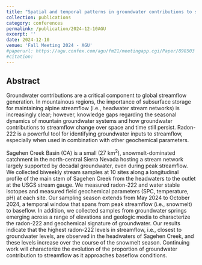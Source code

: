 ```yaml
---
title: "Spatial and temporal patterns in groundwater contributions to streamflow derived from radon-222 and field geochemistry: Sagehen Creek, CA"
collection: publications
category: conferences
permalink: /publication/2024-12-10AGU
excerpt: ''
date: 2024-12-10
venue: 'Fall Meeting 2024 - AGU'
#paperurl: https://agu.confex.com/agu/fm21/meetingapp.cgi/Paper/898503
#citation: 
---
```


Abstract
---

Groundwater contributions are a critical component to global streamflow generation. In mountainous regions, the importance of subsurface storage for maintaining alpine streamflow (i.e., headwater stream networks) is increasingly clear; however, knowledge gaps regarding the seasonal dynamics of mountain groundwater systems and how groundwater contributions to streamflow change over space and time still persist. Radon-222 is a powerful tool for identifying groundwater inputs to streamflow, especially when used in combination with other geochemical parameters.

Sagehen Creek Basin (CA) is a small (27 km<sup>2</sup>), snowmelt-dominated catchment in the north-central Sierra Nevada hosting a stream network largely supported by decadal groundwater, even during peak streamflow. We collected biweekly stream samples at 10 sites along a longitudinal profile of the main stem of Sagehen Creek from the headwaters to the outlet at the USGS stream gauge. We measured radon-222 and water stable isotopes and measured field geochemical parameters (SPC, temperature, pH) at each site. Our sampling season extends from May 2024 to October 2024, a temporal window that spans from peak streamflow (i.e., snowmelt) to baseflow. In addition, we collected samples from groundwater springs emerging across a range of elevations and geologic media to characterize the radon-222 and geochemical signature of groundwater. Our results indicate that the highest radon-222 levels in streamflow, i.e., closest to groundwater levels, are observed in the headwaters of Sagehen Creek, and these levels increase over the course of the snowmelt season. Continuing work will characterize the evolution of the proportion of groundwater contribution to streamflow as it approaches baseflow conditions.
